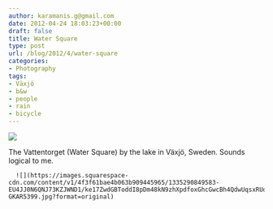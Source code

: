 ```yaml
---
author: karamanis.g@gmail.com
date: 2012-04-24 18:03:23+00:00
draft: false
title: Water Square
type: post
url: /blog/2012/4/water-square
categories:
- Photography
tags:
- Växjö
- b&w
- people
- rain
- bicycle
---
```


![](https://images.squarespace-cdn.com/content/v1/4f3f61bae4b063b909445965/1335290940455-I2AUYL8LF7U63ZUBEY3U/ke17ZwdGBToddI8pDm48kN9zhXpdfoxGhcGwcBh4QdwUqsxRUqqbr1mOJYKfIPR7LoDQ9mXPOjoJoqy81S2I8N_N4V1vUb5AoIIIbLZhVYxCRW4BPu10St3TBAUQYVKcHchNO6vjzmfzXUzeJotAXZDdJ6KfjzfqItDMPrdIOoM4l6fk8HLL_rmrQ02MHURb/20120320-GKAR5406.jpg?format=original)

  



The Vattentorget (Water Square) by the lake in Växjö, Sweden. Sounds logical to me.


  
      ![](https://images.squarespace-cdn.com/content/v1/4f3f61bae4b063b909445965/1335290849583-EU4JJ0N6QNJ73KZJWND1/ke17ZwdGBToddI8pDm48kN9zhXpdfoxGhcGwcBh4QdwUqsxRUqqbr1mOJYKfIPR7LoDQ9mXPOjoJoqy81S2I8N_N4V1vUb5AoIIIbLZhVYxCRW4BPu10St3TBAUQYVKcHchNO6vjzmfzXUzeJotAXZDdJ6KfjzfqItDMPrdIOoM4l6fk8HLL_rmrQ02MHURb/20120320-GKAR5399.jpg?format=original)

